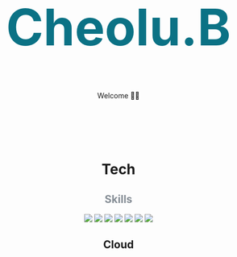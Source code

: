 <h1 align="center" color="#0b7285" style="text-align:center;font-size: 100px;font-weight: 700; color: #0b7285;">Cheolu.B</h1>

<p align="center">Welcome 👋🏻</p>
<br/>
<br/>
<br/>
<br/>

<div align="center">
<h1 align="center">Tech</h1>

<h2 style="color: #868e96">Skills</h2>
<img src="https://img.shields.io/badge/JavaScript-F7DF1E?style=flat-square&logo=JavaScript&logoColor=white"/>
<img src="https://img.shields.io/badge/Python-3766AB?style=flat-square&logo=Node.js&logoColor=white"/>
<img src="https://img.shields.io/badge/Python-3766AB?style=flat-square&logo=Node.js&logoColor=white"/>
<img src="https://img.shields.io/badge/Python-3766AB?style=flat-square&logo=Node.js&logoColor=white"/>
<img src="https://img.shields.io/badge/Python-3766AB?style=flat-square&logo=Node.js&logoColor=white"/>
<img src="https://img.shields.io/badge/Python-3766AB?style=flat-square&logo=Node.js&logoColor=white"/>
<img src="https://img.shields.io/badge/Python-3766AB?style=flat-square&logo=Node.js&logoColor=white"/>

<h2 align="center">Cloud</h2>

</div>
